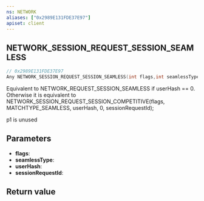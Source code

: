 ```yaml
---
ns: NETWORK
aliases: ["0x2989E131FDE37E97"]
apiset: client
---
```

## NETWORK_SESSION_REQUEST_SESSION_SEAMLESS

```c
// 0x2989E131FDE37E97
Any NETWORK_SESSION_REQUEST_SESSION_SEAMLESS(int flags,int seamlessType,int userHash,Any* sessionRequestId);
```

Equivalent to NETWORK_REQUEST_SESSION_SEAMLESS if userHash == 0.
Otherwise it is equivalent to NETWORK_SESSION_REQUEST_SESSION_COMPETITIVE(flags, MATCHTYPE_SEAMLESS, userHash, 0, sessionRequestId);

p1 is unused

## Parameters
* **flags**:
* **seamlessType**:
* **userHash**:
* **sessionRequestId**:

## Return value

